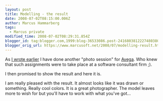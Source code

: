 ```yaml
---
layout: post
title: Modelling - the result
date: 2008-07-02T08:15:00.006Z
author: Marcus Hammarberg
tags:
  - Marcus private
modified_time: 2008-07-02T08:29:31.854Z
blogger_id: tag:blogger.com,1999:blog-36533086.post-2416803812227480380
blogger_orig_url: https://www.marcusoft.net/2008/07/modelling-result.html
---
```


As [I wrote earlier](https://www.marcusoft.net/2008/06/new-modeljob.html) I have done another "photo session" for [Avega](http://www.avega.se/). Who knew that such assignments were to take place at a software consultant firm ;).

I then promised to show the result and here it is.

I am really pleased with the result. It almost looks like it was drawn or something. Really cool colors. It is a great photographer. The model leaves more to wish for but you'll have to work with what you've got...
